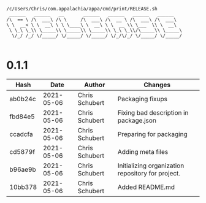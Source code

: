 ```
/c/Users/Chris/com.appalachia/appa/cmd/print/RELEASE.sh
 ______   ______   __       ______   ______   ______   ______    
/\  == \ /\  ___\ /\ \     /\  ___\ /\  __ \ /\  ___\ /\  ___\   
\ \  __< \ \  __\ \ \ \____\ \  __\ \ \  __ \\ \___  \\ \  __\   
 \ \_\ \_\\ \_____\\ \_____\\ \_____\\ \_\ \_\\/\_____\\ \_____\ 
  \/_/ /_/ \/_____/ \/_____/ \/_____/ \/_/\/_/ \/_____/ \/_____/ 
                                                                 
```


# 0.1.1
| Hash | Date | Author | Changes |
|------|------|--------|---------|
| ab0b24c | 2021-05-06 | Chris Schubert | Packaging fixups |
| fbd84e5 | 2021-05-06 | Chris Schubert | Fixing bad description in package.json |
| ccadcfa | 2021-05-06 | Chris Schubert | Preparing for packaging |
| cd5879f | 2021-05-06 | Chris Schubert | Adding meta files |
| b96ae9b | 2021-05-06 | Chris Schubert | Initializing organization repository for project. |
| 10bb378 | 2021-05-06 | Chris Schubert | Added README.md |
